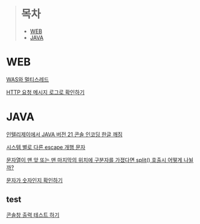 > # 목차
> * [WEB](#web)
> * [JAVA](#java)

# WEB
[WAS와 멀티스레드](/WEB/WAS와%20멀티스레드/)

[HTTP 요청 메시지 로그로 확인하기](/WEB/HTTP요청메시지로그확인하기/)

# JAVA
[인텔리제이에서 JAVA 버전 21 콘솔 인코딩 한글 깨짐](/JAVA/인텔리제이에서JAVA버전21콘솔인코딩한글깨짐/)

[시스템 별로 다른 escape 개행 문자](/JAVA/시스템별로escape개행차이/)

[문자열이 맨 앞 또는 맨 마지막의 위치에 구분자를 가졌다면 split() 호출시 어떻게 나뉠까?](/JAVA/앞뒤로구분자가있다면split()처리는어떻게될까/)

[문자가 숫자인지 확인하기](/JAVA/문자열이숫자인지확인/)

## test

[콘솔창 출력 테스트 하기](/JAVA/콘솔창출력테스트/)